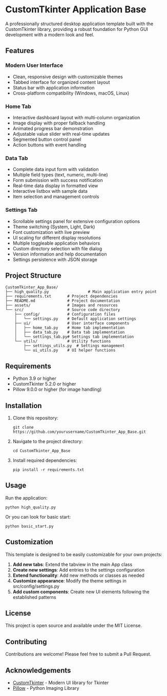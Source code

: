 # CustomTkinter Application Base

A professionally structured desktop application template built with the CustomTkinter library, providing a robust foundation for Python GUI development with a modern look and feel.

## Features

### Modern User Interface
- Clean, responsive design with customizable themes
- Tabbed interface for organized content layout
- Status bar with application information
- Cross-platform compatibility (Windows, macOS, Linux)

### Home Tab
- Interactive dashboard layout with multi-column organization
- Image display with proper fallback handling
- Animated progress bar demonstration
- Adjustable value slider with real-time updates
- Segmented button control panel
- Action buttons with event handling

### Data Tab
- Complete data input form with validation
- Multiple field types (text, numeric, multi-line)
- Form submission with success notification
- Real-time data display in formatted view
- Interactive listbox with sample data
- Item selection and management controls

### Settings Tab
- Scrollable settings panel for extensive configuration options
- Theme switching (System, Light, Dark)
- Font customization with live preview
- UI scaling for different display resolutions
- Multiple toggleable application behaviors
- Custom directory selection with file dialog
- Version information and help documentation
- Settings persistence with JSON storage

## Project Structure

```
CustomTkinter_App_Base/
├── high_quality.py                 # Main application entry point
├── requirements.txt       # Project dependencies
├── README.md              # Project documentation
├── assets/                # Images and resources
└── src/                   # Source code directory
    ├── config/            # Configuration files
    │   └── settings.py    # Default application settings
    ├── ui/                # User interface components
    │   ├── home_tab.py    # Home tab implementation
    │   ├── data_tab.py    # Data tab implementation
    │   └── settings_tab.py# Settings tab implementation
    └── utils/             # Utility functions
        ├── settings_utils.py  # Settings management
        └── ui_utils.py    # UI helper functions
```

## Requirements

- Python 3.9 or higher
- CustomTkinter 5.2.0 or higher
- Pillow 9.0.0 or higher (for image handling)

## Installation

1. Clone this repository:
   ```
   git clone https://github.com/yourusername/CustomTkinter_App_Base.git
   ```

2. Navigate to the project directory:
   ```
   cd CustomTkinter_App_Base
   ```

3. Install required dependencies:
   ```
   pip install -r requirements.txt
   ```

## Usage

Run the application:
```
python high_quality.py
```
Or you can look for basic start:
```
python basic_start.py
```

## Customization

This template is designed to be easily customizable for your own projects:

1. **Add new tabs**: Extend the tabview in the main App class
2. **Create new settings**: Add entries to the settings configuration
3. **Extend functionality**: Add new methods or classes as needed
4. **Customize appearance**: Modify the theme settings in src/config/settings.py
5. **Add custom components**: Create new UI elements following the established patterns

## License

This project is open source and available under the MIT License.

## Contributing

Contributions are welcome! Please feel free to submit a Pull Request.

## Acknowledgements

- [CustomTkinter](https://github.com/TomSchimansky/CustomTkinter) - Modern UI library for Tkinter
- [Pillow](https://python-pillow.org/) - Python Imaging Library